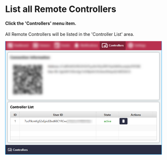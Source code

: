 # List all Remote Controllers

#### Click the 'Controllers' menu item.
All Remote Controllers will be listed in the 'Controller List' area.

![Screenshot](../images/list-all-remote-controllers-1.png)
